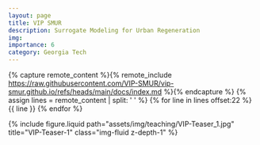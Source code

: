 ```yaml
---
layout: page
title: VIP SMUR
description: Surrogate Modeling for Urban Regeneration
img:
importance: 6
category: Georgia Tech
---
```


{% capture remote_content %}{% remote_include https://raw.githubusercontent.com/VIP-SMUR/vip-smur.github.io/refs/heads/main/docs/index.md %}{% endcapture %}
{% assign lines = remote_content | split: '
' %}
{% for line in lines offset:22 %}
{{ line }}
{% endfor %}



<div class="row justify-content-sm-center">
    <div class="col-sm-10 mt-3 mt-md-0">
        {% include figure.liquid path="assets/img/teaching/VIP-Teaser_1.jpg" title="VIP-Teaser-1" class="img-fluid z-depth-1" %}
    </div>
</div>
